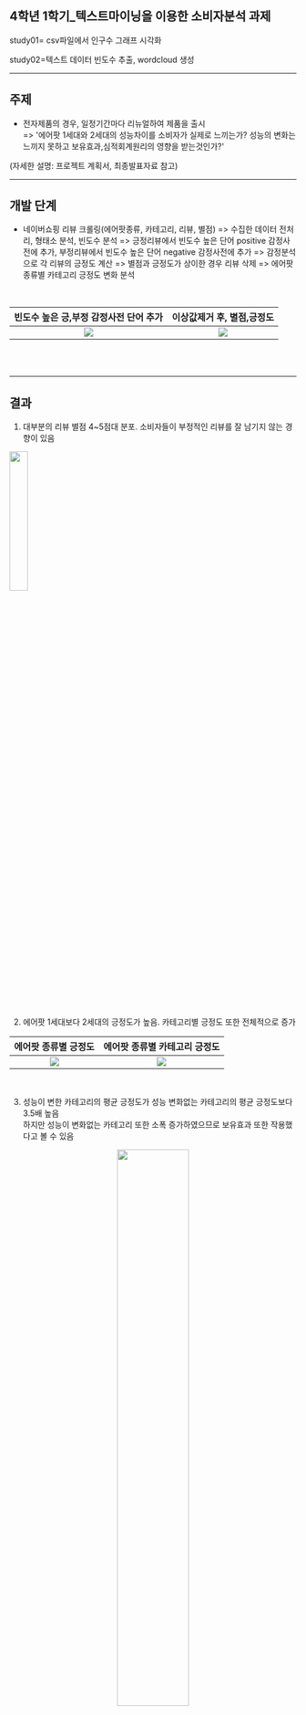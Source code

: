 
## 4학년 1학기_텍스트마이닝을 이용한 소비자분석 과제

study01= csv파일에서 인구수 그래프 시각화

study02=텍스트 데이터 빈도수 추출, wordcloud 생성


-----------------------------------------------------------


## 주제 
* 전자제품의 경우, 일정기간마다 리뉴얼하여 제품을 출시  
=> '에어팟 1세대와 2세대의 성능차이를 소비자가 실제로 느끼는가? 성능의 변화는 느끼지 못하고 보유효과,심적회계원리의 영향을 받는것인가?'

(자세한 설명: 프로젝트 계획서, 최종발표자료 참고)

----------------------------------------------------------

## 개발 단계   
* 네이버쇼핑 리뷰 크롤링(에어팟종류, 카테고리, 리뷰, 별점) => 수집한 데이터 전처리, 형태소 분석, 빈도수 분석 => 긍정리뷰에서 빈도수 높은 단어 positive 감정사전에 추가, 부정리뷰에서 빈도수 높은 단어 negative 감정사전에 추가 => 감정분석으로 각 리뷰의 긍정도 계산 => 별점과 긍정도가 상이한 경우 리뷰 삭제 => 에어팟 종류별 카테고리 긍정도 변화 분석
 <br>
 
빈도수 높은 긍,부정 감정사전 단어 추가  |  이상값제거 후, 별점,긍정도 
:------------------------------------:|:-------------------------:
![](https://user-images.githubusercontent.com/57060127/85818881-d2603600-b7ac-11ea-89fe-a3ee3220bbaa.png)  |  ![](https://user-images.githubusercontent.com/57060127/85818955-076c8880-b7ad-11ea-9ce8-60ebcd9cc878.png)
<br>
<br>

-----------------------------------------------------------------------

## 결과
 1. 대부분의 리뷰 별점 4~5점대 분포. 소비자들이 부정적인 리뷰를 잘 남기지 않는 경향이 있음
 <img src="https://user-images.githubusercontent.com/57060127/85818322-55808c80-b7ab-11ea-9131-c54188373a14.png" width=25%>
 <br>
 
 2. 에어팟 1세대보다 2세대의 긍정도가 높음. 카테고리별 긍정도 또한 전체적으로 증가
 
 에어팟 종류별 긍정도  |  에어팟 종류별 카테고리 긍정도
:------------------------------------:|:-------------------------:
![](https://user-images.githubusercontent.com/57060127/85819556-fde42000-b7ae-11ea-9e78-b491f47f55b7.png)  |  ![](https://user-images.githubusercontent.com/57060127/85819171-d476c480-b7ad-11ea-9a4c-092396b1306c.png)
<br>

3. 성능이 변한 카테고리의 평균 긍정도가 성능 변화없는 카테고리의 평균 긍정도보다 3.5배 높음  
하지만 성능이 변화없는 카테고리 또한 소폭 증가하였으므로 보유효과 또한 작용했다고 볼 수 있음  
<p align="center">
<img src="https://user-images.githubusercontent.com/57060127/85820040-59fb7400-b7b0-11ea-91fa-7b2615f58778.png" width=50%>
</p>
<br>
<br>


[네이버 지도 크롤링 ](https://github.com/Jimin980921/Dongjak_bigdata_project)  
[유튜브 크롤링](https://github.com/Jimin980921/youtube_crawling)  


